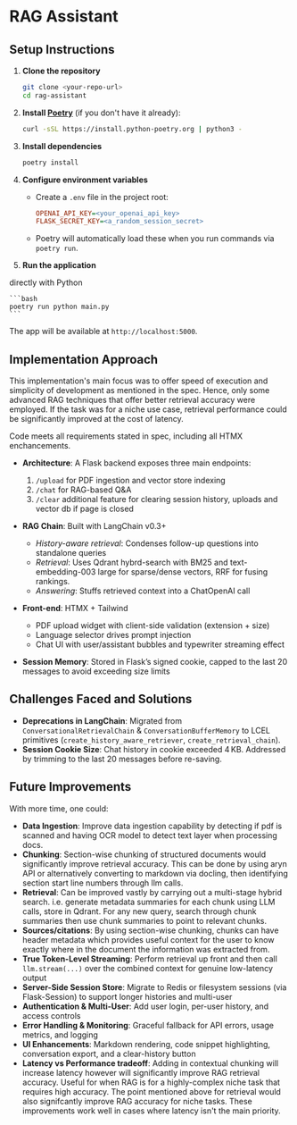 # RAG Assistant

## Setup Instructions

1. **Clone the repository**

   ```bash
   git clone <your-repo-url>
   cd rag-assistant
   ```

2. **Install [Poetry](https://python-poetry.org/)** (if you don't have it already):

   ```bash
   curl -sSL https://install.python-poetry.org | python3 -
   ```

3. **Install dependencies**

   ```bash
   poetry install
   ```

4. **Configure environment variables**

   * Create a `.env` file in the project root:

     ```ini
     OPENAI_API_KEY=<your_openai_api_key>
     FLASK_SECRET_KEY=<a_random_session_secret>
     ```
   * Poetry will automatically load these when you run commands via `poetry run`.

5. **Run the application**

directly with Python

    ```bash
    poetry run python main.py
    ```

The app will be available at `http://localhost:5000`.

## Implementation Approach

This implementation's main focus was to offer speed of execution and simplicity of development as mentioned in the spec. Hence, only some advanced RAG techniques that offer better retrieval accuracy were employed. If the task was for a niche use case, retrieval performance could be significantly improved at the cost of latency.

Code meets all requirements stated in spec, including all HTMX enchancements.

* **Architecture**: A Flask backend exposes three main endpoints:

  1. `/upload` for PDF ingestion and vector store indexing
  2. `/chat` for RAG-based Q\&A
  3. `/clear` additional feature for clearing session history, uploads and vector db if page is closed
* **RAG Chain**: Built with LangChain v0.3+

  * *History-aware retrieval*: Condenses follow-up questions into standalone queries
  * *Retrieval*: Uses Qdrant hybrd-search with BM25 and text-embedding-003 large for sparse/dense vectors, RRF for fusing rankings.
  * *Answering*: Stuffs retrieved context into a ChatOpenAI call
* **Front-end**: HTMX + Tailwind

  * PDF upload widget with client-side validation (extension + size)
  * Language selector drives prompt injection
  * Chat UI with user/assistant bubbles and typewriter streaming effect
   
* **Session Memory**: Stored in Flask’s signed cookie, capped to the last 20 messages to avoid exceeding size limits

## Challenges Faced and Solutions

* **Deprecations in LangChain**: Migrated from `ConversationalRetrievalChain` & `ConversationBufferMemory` to LCEL primitives (`create_history_aware_retriever`, `create_retrieval_chain`).
* **Session Cookie Size**: Chat history in cookie exceeded 4 KB. Addressed by trimming to the last 20 messages before re-saving.


## Future Improvements

With more time, one could:

* **Data Ingestion**: Improve data ingestion capability by detecting if pdf is scanned and having OCR model to detect text layer when processing docs.
* **Chunking**: Section-wise chunking of structured documents would significantly improve retrieval accuracy. This can be done by using aryn API or alternatively converting to markdown via docling, then identifying section start line numbers through llm calls.
* **Retrieval**: Can be improved vastly by carrying out a multi-stage hybrid search. i.e. generate metadata summaries for each chunk using LLM calls, store in Qdrant. For any new query, search through chunk summaries then use chunk summaries to point to relevant chunks.
* **Sources/citations**: By using section-wise chunking, chunks can have header metadata which provides useful context for the user to know exactly where in the document the information was extracted from.
* **True Token-Level Streaming**: Perform retrieval up front and then call `llm.stream(...)` over the combined context for genuine low-latency output
* **Server-Side Session Store**: Migrate to Redis or filesystem sessions (via Flask-Session) to support longer histories and multi-user
* **Authentication & Multi-User**: Add user login, per-user history, and access controls
* **Error Handling & Monitoring**: Graceful fallback for API errors, usage metrics, and logging
* **UI Enhancements**: Markdown rendering, code snippet highlighting, conversation export, and a clear-history button
* **Latency vs Performance tradeoff**: Adding in contextual chunking will increase latency however will significantly improve RAG retrieval accuracy. Useful for when RAG is for a highly-complex niche task that requires high accuracy. The point mentioned above for retrieval would also signifcantly improve RAG accuracy for niche tasks. These improvements work well in cases where latency isn't the main priority.

